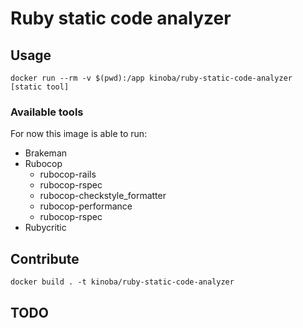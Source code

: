 # Ruby static code analyzer

## Usage

```
docker run --rm -v $(pwd):/app kinoba/ruby-static-code-analyzer [static tool]
```

### Available tools

For now this image is able to run:

- Brakeman
- Rubocop
  - rubocop-rails
  - rubocop-rspec
  - rubocop-checkstyle_formatter
  - rubocop-performance
  - rubocop-rspec
- Rubycritic

## Contribute

```
docker build . -t kinoba/ruby-static-code-analyzer
```

## TODO

